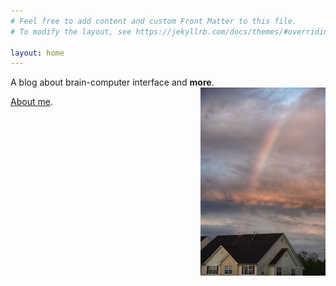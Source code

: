 ```yaml
---
# Feel free to add content and custom Front Matter to this file.
# To modify the layout, see https://jekyllrb.com/docs/themes/#overriding-theme-defaults

layout: home
---
```


A blog about brain-computer interface and **more**.
<img src='source/index/IMG_2156.JPG' align='right' style='width: 200px; max-width: 40%; height: auto;' />

[About me](/about/).
